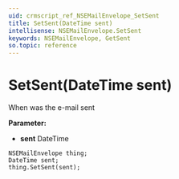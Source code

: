 ```yaml
---
uid: crmscript_ref_NSEMailEnvelope_SetSent
title: SetSent(DateTime sent)
intellisense: NSEMailEnvelope.SetSent
keywords: NSEMailEnvelope, GetSent
so.topic: reference
---
```


# SetSent(DateTime sent)

When was the e-mail sent

**Parameter:** 
* **sent** DateTime

```crmscript
NSEMailEnvelope thing;
DateTime sent;
thing.SetSent(sent);
```

